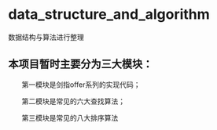 # data_structure_and_algorithm
数据结构与算法进行整理

## 本项目暂时主要分为三大模块：
  &nbsp;&nbsp;&nbsp;&nbsp;&nbsp;&nbsp;&nbsp;第一模块是剑指offer系列的实现代码；
  
  &nbsp;&nbsp;&nbsp;&nbsp;&nbsp;&nbsp;&nbsp;第二模块是常见的六大查找算法；
  
  &nbsp;&nbsp;&nbsp;&nbsp;&nbsp;&nbsp;&nbsp;第三模块是常见的八大排序算法
